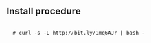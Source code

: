 Install procedure
------------------

<pre><code>
  # curl -s -L http://bit.ly/1mq6AJr | bash -
</pre></code>


